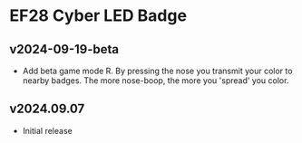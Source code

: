 # EF28 Cyber LED Badge

## v2024-09-19-beta

* Add beta game mode R. By pressing the nose you transmit your color to nearby badges. The more nose-boop, the more you 'spread' you color.

## v2024.09.07

* Initial release
